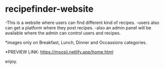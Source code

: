 # recipefinder-website
-This is a website where users can find different kind of recipes.
-users also can get a platform where they post recipes.
-also an admin panel will be available where the admin can control users and recipes.

*images only on Breakfast, Lunch, Dinner and Occassions categories.

*PREVIEW LINK:
https://msosii.netlify.app/home.html

enjoy.
